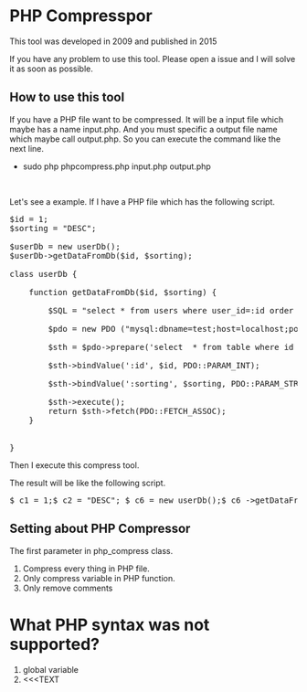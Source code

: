 PHP Compresspor
===============

This tool was developed in 2009 and published in 2015

If you have any problem to use this tool. Please open a issue and I will solve it as soon as possible.  


How to use this tool
--------------------

If you have a PHP file want to be compressed. It will be a input file which maybe has a name input.php. And you must specific a output file name which maybe call output.php. So you can execute the command like the next line.

* sudo php phpcompress.php input.php output.php

<br />

Let's see a example. If I have a PHP file which has the following script.

<pre>
$id = 1;
$sorting = "DESC";

$userDb = new userDb();
$userDb->getDataFromDb($id, $sorting);                                                                                                              

class userDb {

    function getDataFromDb($id, $sorting) {

        $SQL = "select * from users where user_id=:id order by :sorting;";

        $pdo = new PDO ("mysql:dbname=test;host=localhost;port=3306", '', 'username', 'password', array(PDO::MYSQL_ATTR_INIT_COMMAND => 'SET NAMES \'UTF8\'');
    
        $sth = $pdo->prepare('select  * from table where id =:id and title= :title ');
    
        $sth->bindValue(':id', $id, PDO::PARAM_INT);
    
        $sth->bindValue(':sorting', $sorting, PDO::PARAM_STR);
    
        $sth->execute();
        return $sth->fetch(PDO::FETCH_ASSOC);
    }   


}
</pre>

Then I execute this compress tool.

The result will be like the following script.

<pre>
$_c1 = 1;$_c2 = "DESC"; $_c6 = new userDb();$_c6 ->getDataFromDb($_c1 , $_c2 ); class userDb  { function getDataFromDb($_a1 , $_a2 ) { $_b3 = "select * from users where user_id=:id order by :sorting;";   $_b4 = new PDO ("mysql:dbname=test;host=localhost;port=3306", '', 'username', 'password', array(PDO::MYSQL_ATTR_INIT_COMMAND  => 'SET NAMES \'UTF8\'');     $_b5 = $_b4 ->prepare('select  * from table where id =:id and title= :title ');   $_b5 ->bindValue(':id', $_a1 , PDO::PARAM_INT );   $_b5 ->bindValue(':sorting', $_a2 , PDO::PARAM_STR );   $_b5 ->execute();   return $_b5 ->fetch(PDO::FETCH_ASSOC ); }}
</pre>


Setting about PHP Compressor
----------------------------

The first parameter in php_compress class.

1. Compress every thing in PHP file.
2. Only compress variable in PHP function.
3. Only remove comments




What PHP syntax was not supported?
================================

1. global variable
2. <<<TEXT


